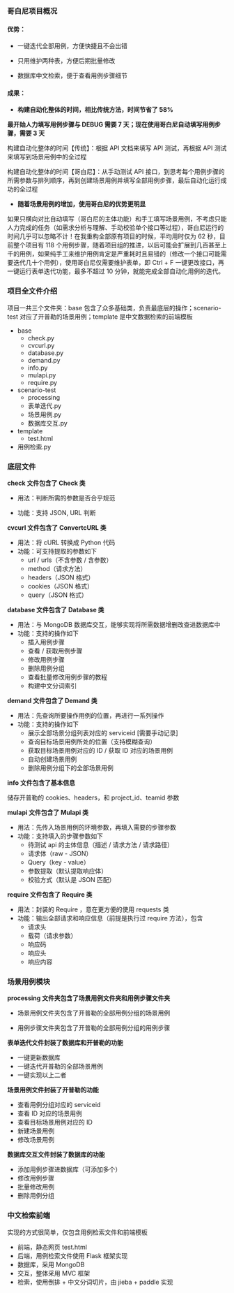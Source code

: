 ### 哥白尼项目概况

#### 优势：

- 一键迭代全部用例，方便快捷且不会出错

- 只用维护两种表，方便后期批量修改
- 数据库中文检索，便于查看用例步骤细节

#### 成果：

- **构建自动化整体的时间，相比传统方法，时间节省了 58%**

**最开始人力填写用例步骤与 DEBUG 需要 7 天；现在使用哥白尼自动填写用例步骤，需要 3 天**

构建自动化整体的时间【传统】：根据 API 文档来填写 API 测试，再根据 API 测试来填写到场景用例中的全过程

构建自动化整体的时间【哥白尼】：从手动测试 API 接口，到思考每个用例步骤的所需参数与排列顺序，再到创建场景用例并填写全部用例步骤，最后自动化运行成功的全过程

- **随着场景用例的增加，使用哥白尼的优势更明显**

如果只横向对比自动填写（哥白尼的主体功能）和手工填写场景用例，不考虑只能人力完成的任务（如需求分析与理解、手动校验单个接口等过程），哥白尼运行的时间几乎可以忽略不计！在我重构全部原有项目的时候，平均用时仅为 62 秒，目前整个项目有 118 个用例步骤，随着项目组的推进，以后可能会扩展到几百甚至上千的用例，如果纯手工来维护用例肯定是严重耗时且易错的（修改一个接口可能需要迭代几十个用例），使用哥白尼仅需要维护表单，即 Ctrl + F 一键更改接口，再一键运行表单迭代功能，最多不超过 10 分钟，就能完成全部自动化用例的迭代。

### 项目全文件介绍

项目一共三个文件夹：base 包含了众多基础类，负责最底层的操作；scenario-test 对应了开普勒的场景用例；template 是中文数据检索的前端模板

- base
  - check.py
  - cvcurl.py
  - database.py
  - demand.py
  - info.py
  - mulapi.py
  - require.py
- scenario-test
  - processing
  - 表单迭代.py
  - 场景用例.py
  - 数据库交互.py
- template
  - test.html
- 用例检索.py

### 底层文件

**check 文件包含了 Check 类**

- 用法：判断所需的参数是否合乎规范

- 功能：支持 JSON, URL 判断

**cvcurl 文件包含了 ConvertcURL 类**

- 用法：将 cURL 转换成 Python 代码
- 功能：可支持提取的参数如下
  - url / urls（不含参数 / 含参数）
  - method（请求方法）
  - headers（JSON 格式）
  - cookies（JSON 格式）
  - query（JSON 格式）

**database 文件包含了 Database 类**

- 用法：与 MongoDB 数据库交互，能够实现将所需数据增删改查进数据库中
- 功能：支持的操作如下
  - 插入用例步骤
  - 查看 / 获取用例步骤
  - 修改用例步骤
  - 删除用例分组
  - 查看批量修改用例步骤的教程
  - 构建中文分词索引

**demand 文件包含了 Demand 类**

- 用法：先查询所要操作用例的位置，再进行一系列操作
- 功能：支持的操作如下
  - 展示全部场景分组列表对应的 serviceid [需要手动记录]
  - 查询目标场景用例所处的位置（支持模糊查询）
  - 获取目标场景用例对应的 ID / 获取 ID 对应的场景用例
  - 自动创建场景用例
  - 删除用例分组下的全部场景用例

**info 文件包含了基本信息**

储存开普勒的 cookies、headers，和 project_id、teamid 参数

**mulapi 文件包含了 Mulapi 类**

- 用法：先传入场景用例的环境参数，再填入需要的步骤参数
- 功能：支持填入的步骤参数如下
  - 待测试 api 的主体信息（描述 / 请求方法 / 请求路径）
  - 请求体（raw - JSON）
  - Query（key - value）
  - 参数提取（默认提取响应体）
  - 校验方式（默认是 JSON 匹配）

**require 文件包含了 Require 类**

- 用法：封装的 Require ，意在更方便的使用 requests 类
- 功能：输出全部请求和响应信息（前提是执行过 require 方法），包含
  - 请求头
  - 载荷（请求参数）
  - 响应码
  - 响应头
  - 响应内容

### 场景用例模块

**processing 文件夹包含了场景用例文件夹和用例步骤文件夹**

- 场景用例文件夹包含了开普勒的全部用例分组的场景用例

- 用例步骤文件夹包含了开普勒的全部用例分组的用例步骤

**表单迭代文件封装了数据库和开普勒的功能**

- 一键更新数据库
- 一键迭代开普勒的全部场景用例
- 一键实现以上二者

**场景用例文件封装了开普勒的功能**

- 查看用例分组对应的 serviceid
- 查看 ID 对应的场景用例
- 查看目标场景用例对应的 ID
- 新建场景用例
- 修改场景用例

**数据库交互文件封装了数据库的功能**

- 添加用例步骤进数据库（可添加多个）
- 修改用例步骤
- 批量修改用例
- 删除用例分组

### 中文检索前端

实现的方式很简单，仅包含用例检索文件和前端模板

- 前端，静态网页 test.html
- 后端，用例检索文件使用 Flask 框架实现
- 数据库，采用 MongoDB 
- 交互，整体采用 MVC 框架
- 检索，使用倒排 + 中文分词切片，由 jieba + paddle 实现